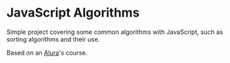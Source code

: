 # JavaScript Algorithms

Simple project covering some common algorithms with JavaScript, such as sorting algorithms and their use.

Based on an [Alura](https://www.alura.com.br)'s course.